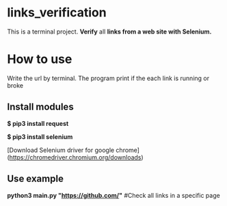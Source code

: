 # links_verification
This is a terminal project.
**Verify** all **links from a web site with Selenium.**

# How to use
Write the url by terminal. The program print if the each link is running or broke
## Install modules
**$ pip3 install request**

**$ pip3 install selenium**

[Download Selenium driver for google chrome] (https://chromedriver.chromium.org/downloads)

## Use example
**python3 main.py "https://github.com/"** #Check all links in a specific page

